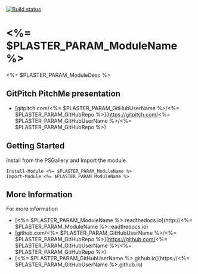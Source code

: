 [![Build status](<%= $PLASTER_PARAM_AppVeyorBadgeMarkdownURI %>)](<%= $PLASTER_PARAM_AppVeyorProjectURI%>)
# <%= $PLASTER_PARAM_ModuleName %>

<%= $PLASTER_PARAM_ModuleDesc %>

## GitPitch PitchMe presentation

* [gitpitch.com/<%= $PLASTER_PARAM_GitHubUserName %>/<%= $PLASTER_PARAM_GitHubRepo %>](https://gitpitch.com/<%= $PLASTER_PARAM_GitHubUserName %>/<%= $PLASTER_PARAM_GitHubRepo %>)

## Getting Started

Install from the PSGallery and Import the module

    Install-Module <%= $PLASTER_PARAM_ModuleName %>
    Import-Module <%= $PLASTER_PARAM_ModuleName %>


## More Information

For more information

* [<%= $PLASTER_PARAM_ModuleName %>.readthedocs.io](http://<%= $PLASTER_PARAM_ModuleName %>.readthedocs.io)
* [github.com/<%= $PLASTER_PARAM_GitHubUserName %>/<%= $PLASTER_PARAM_GitHubRepo %>](https://github.com/<%= $PLASTER_PARAM_GitHubUserName %>/<%= $PLASTER_PARAM_GitHubRepo %>)
* [<%= $PLASTER_PARAM_GitHubUserName %>.github.io](https://<%= $PLASTER_PARAM_GitHubUserName %>.github.io)